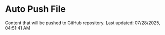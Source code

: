 # Auto Push File

Content that will be pushed to GitHub repository.
Last updated: 07/28/2025, 04:51:41 AM